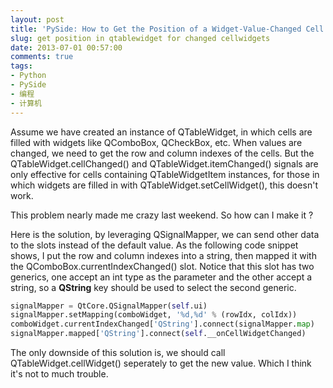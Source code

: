```yaml
---
layout: post
title: 'PySide: How to Get the Position of a Widget-Value-Changed Cell in QTableWidget'
slug: get position in qtablewidget for changed cellwidgets
date: 2013-07-01 00:57:00
comments: true
tags:
- Python
- PySide
- 编程
- 计算机
---
```

Assume we have created an instance of QTableWidget, in which cells are filled with widgets like QComboBox, QCheckBox, etc. When values are changed, we need to get the row and column indexes of the cells. But the QTableWidget.cellChanged() and QTableWidget.itemChanged() signals are only effective for cells containing QTableWidgetItem instances, for those in which widgets are filled in with QTableWidget.setCellWidget(), this doesn't work.

This problem nearly made me crazy last weekend. So how can I make it ?

Here is the solution, by leveraging QSignalMapper, we can send other data to the slots instead of the default value. As the following code snippet shows, I put the row and column indexes into a string, then mapped it with the QComboBox.currentIndexChanged() slot. Notice that this slot has two generics, one accept an int type as the parameter and the other accept a string, so a **QString** key should be used to select the second generic.

```python
signalMapper = QtCore.QSignalMapper(self.ui)
signalMapper.setMapping(comboWidget, '%d,%d' % (rowIdx, colIdx))
comboWidget.currentIndexChanged['QString'].connect(signalMapper.map)
signalMapper.mapped['QString'].connect(self.__onCellWidgetChanged)
```

The only downside of this solution is, we should call QTableWidget.cellWidget() seperately to get the new value. Which I think it's not to much trouble.
